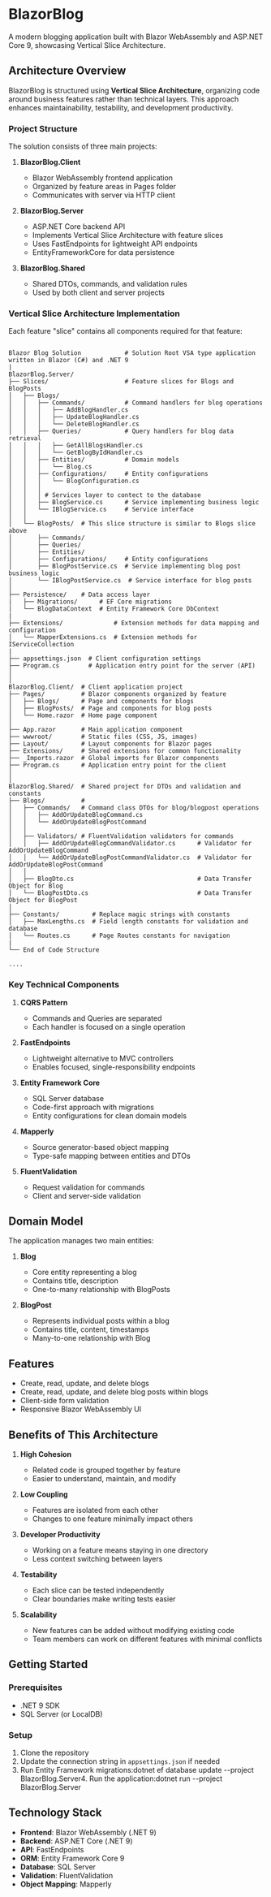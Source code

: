﻿# BlazorBlog

A modern blogging application built with Blazor WebAssembly and ASP.NET Core 9, showcasing Vertical Slice Architecture.

## Architecture Overview

BlazorBlog is structured using **Vertical Slice Architecture**, organizing code around business features rather than technical layers. This approach enhances maintainability, testability, and development productivity.

### Project Structure

The solution consists of three main projects:

1. **BlazorBlog.Client**
   - Blazor WebAssembly frontend application
   - Organized by feature areas in Pages folder
   - Communicates with server via HTTP client

2. **BlazorBlog.Server**
   - ASP.NET Core backend API
   - Implements Vertical Slice Architecture with feature slices
   - Uses FastEndpoints for lightweight API endpoints
   - EntityFrameworkCore for data persistence

3. **BlazorBlog.Shared**
   - Shared DTOs, commands, and validation rules
   - Used by both client and server projects

### Vertical Slice Architecture Implementation

Each feature "slice" contains all components required for that feature:
``` Structure View

Blazor Blog Solution            # Solution Root VSA type application written in Blazor (C#) and .NET 9
|
BlazorBlog.Server/
├── Slices/                     # Feature slices for Blogs and BlogPosts
│   ├── Blogs/
│   │   ├── Commands/           # Command handlers for blog operations
│   │   │   ├── AddBlogHandler.cs
│   │   │   ├── UpdateBlogHandler.cs
│   │   │   └── DeleteBlogHandler.cs
│   │   ├── Queries/            # Query handlers for blog data retrieval
│   │   │   ├── GetAllBlogsHandler.cs
│   │   │   └── GetBlogByIdHandler.cs
│   │   ├── Entities/           # Domain models
│   │   │   └── Blog.cs
│   │   ├── Configurations/     # Entity configurations
│   │   │   └── BlogConfiguration.cs
│   │   │
│   │   │ # Services layer to contect to the database
│   │   ├── BlogService.cs      # Service implementing business logic
│   │   └── IBlogService.cs     # Service interface
│   │
│   └── BlogPosts/  # This slice structure is similar to Blogs slice above
│       ├── Commands/
│       ├── Queries/
│       ├── Entities/
│       ├── Configurations/     # Entity configurations
│       ├── BlogPostService.cs  # Service implementing blog post business logic
│       └── IBlogPostService.cs  # Service interface for blog posts
│
├── Persistence/    # Data access layer
|   ├── Migrations/      # EF Core migrations
│   └── BlogDataContext  # Entity Framework Core DbContext
|
├── Extensions/				 # Extension methods for data mapping and configuration
│   └── MapperExtensions.cs  # Extension methods for IServiceCollection
|
├── appsettings.json  # Client configuration settings
├── Program.cs        # Application entry point for the server (API)
│
│
BlazorBlog.Client/  # Client application project
├── Pages/			# Blazor components organized by feature
│   ├── Blogs/      # Page and components for blogs
│   ├── BlogPosts/  # Page and components for blog posts
│ 	└── Home.razor  # Home page component
│ 
├── App.razor       # Main application component
├── wwwroot/        # Static files (CSS, JS, images)
├── Layout/			# Layout components for Blazor pages
├── Extensions/     # Shared extensions for common functionality
├── _Imports.razor  # Global imports for Blazor components
├── Program.cs      # Application entry point for the client
│
│
BlazorBlog.Shared/  # Shared project for DTOs and validation and constants
├── Blogs/          #
│   ├── Commands/   # Command class DTOs for blog/blogpost operations
│   │   ├── AddOrUpdateBlogCommand.cs 
│   │   └── AddOrUpdateBlogPostCommand
│   │
│   ├── Validators/ # FluentValidation validators for commands
│   │   ├── AddOrUpdateBlogCommandValidator.cs      # Validator for AddOrUpdateBlogCommand
│   │   └── AddOrUpdateBlogPostCommandValidator.cs  # Validator for AddOrUpdateBlogPostCommand
│   │
│	├── BlogDto.cs                                  # Data Transfer Object for Blog
│   └── BlogPostDto.cs                              # Data Transfer Object for BlogPost
│
├── Constants/         # Replace magic strings with constants
│	├── MaxLengths.cs  # Field length constants for validation and database
│   └── Routes.cs      # Page Routes constants for navigation
|
└── End of Code Structure

....
```
### Key Technical Components

1. **CQRS Pattern**
   - Commands and Queries are separated
   - Each handler is focused on a single operation

2. **FastEndpoints**
   - Lightweight alternative to MVC controllers
   - Enables focused, single-responsibility endpoints

3. **Entity Framework Core**
   - SQL Server database
   - Code-first approach with migrations
   - Entity configurations for clean domain models

4. **Mapperly**
   - Source generator-based object mapping
   - Type-safe mapping between entities and DTOs

5. **FluentValidation**
   - Request validation for commands
   - Client and server-side validation

## Domain Model

The application manages two main entities:

1. **Blog**
   - Core entity representing a blog
   - Contains title, description
   - One-to-many relationship with BlogPosts

2. **BlogPost**
   - Represents individual posts within a blog
   - Contains title, content, timestamps
   - Many-to-one relationship with Blog

## Features

- Create, read, update, and delete blogs
- Create, read, update, and delete blog posts within blogs
- Client-side form validation
- Responsive Blazor WebAssembly UI

## Benefits of This Architecture

1. **High Cohesion**
   - Related code is grouped together by feature
   - Easier to understand, maintain, and modify

2. **Low Coupling**
   - Features are isolated from each other
   - Changes to one feature minimally impact others

3. **Developer Productivity**
   - Working on a feature means staying in one directory
   - Less context switching between layers

4. **Testability**
   - Each slice can be tested independently
   - Clear boundaries make writing tests easier

5. **Scalability**
   - New features can be added without modifying existing code
   - Team members can work on different features with minimal conflicts

## Getting Started

### Prerequisites
- .NET 9 SDK
- SQL Server (or LocalDB)

### Setup
1. Clone the repository
2. Update the connection string in `appsettings.json` if needed
3. Run Entity Framework migrations:dotnet ef database update --project BlazorBlog.Server4. Run the application:dotnet run --project BlazorBlog.Server

## Technology Stack

- **Frontend**: Blazor WebAssembly (.NET 9)
- **Backend**: ASP.NET Core (.NET 9)
- **API**: FastEndpoints
- **ORM**: Entity Framework Core 9
- **Database**: SQL Server
- **Validation**: FluentValidation
- **Object Mapping**: Mapperly
